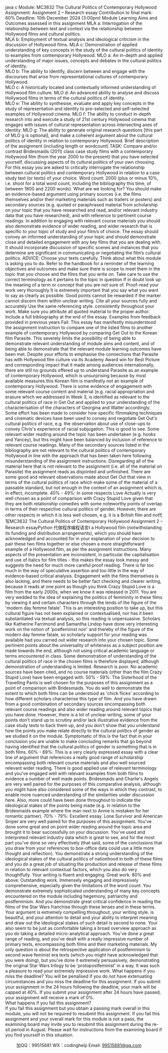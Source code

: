 java c
Module: 
MC3632 The Cultural Politics of Contemporary Hollywood 
Assignment: 
Assignment 2 – Research essay 
Contribution to final mark: 
60% 
Deadline: 
10th      December 2024 (3:00pm) 
Module Learning Aims and Outcomes assessed in this assignment
MLA a: Interrogation of the relationship between text and context via the relationship between Hollywood films and cultural politics.      
MLA b: Employment of textual analysis and ideological criticism in the discussion of Hollywood films. MLA c: Demonstration of applied understanding of key concepts in the study of the cultural politics of identity to examples from contemporary Hollywood.
MLO a: An in-depth and applied understanding of major issues, concepts and debates in the cultural politics of identity.   
MLO b: The ability to identify, discern between and engage with the discourses that arise from representational cultures of contemporary Hollywood.   
MLO c: A historically located and contextually informed understanding of Hollywood film culture.   MLO d: An advanced ability to analyse and discuss Hollywood films in terms of the cultural politics of identity.   
MLO e: The ability to synthesise, evaluate and apply key concepts in the study of representation and identity to pre-selected and self-selected examples of Hollywood cinema.
MLO f: The ability to conduct in-depth research into and execute a study of 21st century Hollywood cinema that engages with issues of cultural representation across intersecting axes of identity. MLO g: The ability to generate original research questions [this part of MLO g is optional], and make a coherent argument about the cultural politics of identity in relation to contemporary Hollywood.
Brief description of the assignment (including length or wordcount)
TASK:
Compare and/or contrast Bridesmaids   (2011) class case study films with a contemporary Hollywood film (from the year 2000 to the present) that you have selected yourself, discussing aspects of its cultural politics of your own choosing.
For this essay you are asked to critically interrogate the relationship between cultural politics and contemporary Hollywood in relation to a case study text (or texts) of your choice.
Word count:   2000 (plus or minus 10%, i.e. shoot for a total word count, including the bibliography this time, of between 1800 and 2200 words).
What are we looking for?
You should make an evidence-based argument using primary sources (i.e. the films themselves and/or their marketing materials such as trailers or posters) and secondary sources (e.g. quoted or paraphrased material from scholarship on your topic that you have researched and read, and/or relevant industry data that you have researched), and with reference to pertinent course readings.
In addition to engaging with relevant course materials you should also demonstrate evidence of wider reading, and wider research that is specific to your topic of study and your film/s of choice.
The essay should convey an informed understanding of your topic and should demonstrate close and detailed engagement with any key films that you are dealing with. It should incorporate discussion of specific scenes and instances that you determine are significant in communicating or negotiating the film’s cultural politics.
ADVICE:
Choose your texts carefully. 
Think about what this module is asking you to do. Refer to the handbook for a reminder of the learning objectives and outcomes and make sure there is scope to meet them in the topic that you choose and the films that you write on.
Take care to use the correct terminology as it pertains to the topic in question If in doubt look up the meaning of a term or concept that you are not sure of.
Proof-read your work very thoroughly 
It is extremely important that you say what you want to say as clearly as possible.
Good points cannot be rewarded if the marker cannot discern them within unclear writing.
Cite all your sources fully and accurately 
Use the same referencing style. consistently throughout your work. Make sure you attribute all quoted material to the proper author. Include a full bibliography at the end of the essay.
Examples from feedback provided in previous years
Fail:
This essay has manifestly misunderstood the assignment instruction to compare one of the listed films to another example of contemporary Hollywood by comparing Get Out   to the Korean film Parasite. This severely limits the possibility of being able to demonstrate relevant understanding of module aims and content, and of being able to demonstrate that the relevant module learning outcomes have been met. Despite your efforts to emphasise the connections that Parasite has with Hollywood film culture via its Academy Award win for Best Picture and corresponding impact that it made among audiences internationally, there are still no grounds offered up to understand Parasite   as an example of contemporary Hollywood, which is unsurprising because by most available measures this Korean film is manifestly not an example of contemporary Hollywood. There is some evidence of engagement with some relevant course content and material (e.g. racial appropriation and erasure which we addressed in Week 3, is identified as relevant to the cultural politics of race in Get Out   and applied to your understanding of the characterisation of the characters of Georgina and Walter accordingly. Some effort has been made to consider how specific filmmaking techniques and cinematic devices have been used to convey and negotiate Get Out's cultural politics of race, e.g. the observation about use of close-ups to convey Chris's experience of racial subjugation. This is good to see. Some relevant wider reading around the topic has been undertaken (e.g. hooks and Yancey), but this might have been balanced by inclusion of reference to relevant course readings. Many of the secondary sources listed in the bibliography are not relevant to the cultural politics of contemporary Hollywood in line with the approach that has been taken here following misunderstanding of the assignment instructions. Disregarding all of the material here that is not relevant to the assignment (i.e. all of the material on Parasite) the assignment reads as disjointed and unfinished. There are some good and relevant observations made about Get Out   that view in terms of the cultural politics of race which make some of the material of a passable standard, but not enough in the context of an assignment which is, in effect, incomplete.
40% - 49%:
In some respects Love Actually   is very well chosen as a point of comparison with Crazy Stupid Love   given that they are both relationship comedies with some noteworthy points of overlap in terms of their respective cultural politics of gender. However, there are other respects in which it is less well chosen, e.g. it is a British film and no代 写MC3632 The Cultural Politics of Contemporary Hollywood Assignment 2 – Research essayPython
代做程序编程语言t a Hollywood film (notwithstanding its funding and distribution arrangements), which you should have acknowledged and accounted for in your explanation of your decision to pair these two films together or else chosen a more straightforward example of a
Hollywood film, as per the assignment instructions. Many aspects of the presentation are inconsistent, in particular the capitalisation and use of italics for film titles - this makes the essay look messy and suggests the need for much more careful proof reading. There is far too much in the way of speculative assertion and too little in the way of evidence-based critical analysis. Engagement with the films themselves is also lacking, and there needs to be better fact checking and clearer writing, because it reads at one point as though you think Crazy Stupid Love   is a film from the early 2000s, when we know it was released in 2011. You are very wedded to the idea of explaining the politics of femininity in these films by viewing it and certain characters through the lends of the figure of the 'modern day femme fatale'. This is an interesting position to take up, but this cultural figure has not been explained or contextualised, nor has it been substantiated via textual analysis, so this reading is unpersuasive. Scholars like Katherine Farrimond and Samantha Lindop have done very interesting work on the notion of 'postfeminist noir' and thereby of the figure of the modern day femme fatale, so scholarly support for your reading was available had you carried out wider research into your chosen topic. Some pertinent points about the universality of whiteness as a subject position are made towards the end, although not using critical academic language or terms encountered in class. Some demonstration of understanding of the cultural politics of race in the chosen films is therefore displayed, although demonstration of understanding is limited. Research is poor. No academic sources have been cited, and no course materials (other than the film Crazy Stupid Love) have been engaged with.
50% - 59%:
The Sisterhood of the Travelling Pants   is well chosen for the purposes of this assignment as a point of comparison with Bridesmaids. You do well to demonstrate the extent to which both films can be understood as 'chick flicks' according to how different scholars characterise this type of film. And you have drawn from a good combination of secondary sources encompassing both relevant course readings and also wider reading around relevant topics that you have done. However, there is a lot of unclear writing, some of your points don't stand up to scrutiny and/or lack illustrative evidence from the case study texts to back them up, and you don't show that you understand how the points you make relate directly to the cultural politics of gender as we studied it on the module. Symptomatic of this is the fact that in your conclusion you are unable to make concluding remarks that go beyond having identified that the cultural politics of gender is something that is in both films.
60% - 69%:
This is a very clearly expressed essay with a clear line of argument that references a really good range of scholarship encompassing both relevant course materials and also well sourced relevant wider reading. There is good applied use of relevant terminology and you've engaged well with relevant examples from both films to evidence a number of well made points. Bridesmaids   and Charlie's Angels   are very well paired for the purposes of this comparative analysis, although you might have also considered some of the ways in which they contrast, to enable more nuanced understanding of the similarities under discussion here. Also, more could have been done throughout to indicate the ideological stakes of the points being made (e.g. in relation to the Bridesmaids   example where the man next to Annie is mistaken for her romantic partner).
70% - 79%:
Excellent essay. Lone Survivor   and American Sniper   are very well paired for the purposes of this assignment. You've done some great and on point wider reading around the topic area and brought it to bear successfully on your discussion. You've used and interpreted relevant industry data which is great to see, and for the most part you've done so very effectively (that said, some of the conclusions that you draw from your references to box-office data could use a little more thought and reflection). You demonstrate a strong understanding of the ideological stakes of the cultural politics of nationhood in both of these films and you do a great job of situating the production and release of these films in relation to relevant contextual factors, which you also do very thoughtfully. Your writing is fluent and engaging. Great work.
80% and above:
Outstanding work. Immensely engaging and impressively comprehensive, especially given the limitations of the word count. You demonstrate extremely sophisticated understanding of many key concepts encountered on the module including hegemony, patriarchy and postfeminism. And you demonstrate great critical confidence in reading the films of the Star Wars   franchise through these lenses and in these terms. Your argument is extremely compelling throughout, your writing style. is beautiful, and your attention to detail and your ability to interpret meaning and draw out the ideological stakes of such detail is second to none. Your also seem to be just as comfortable taking a broad overview approach as you do taking a detailed micro-analytical approach. You've done a great range of reading, and you've dealt with a really impressive number of primary texts, encompassing both films and their marketing materials. My only question is about the retrospective application of postfeminism to second wave feminist era texts (which you might have acknowledged that you were doing), but you've done it extremely persuasively, demonstrating the original Star Wars   trilogy to be 'protopostfeminist' in a way. It was such a pleasure to read your extremely impressive work.
What happens if you miss the deadline?
You will be penalised if you do not have extenuating circumstances and you miss the deadline for this assignment. If you submit your assignment in the 24 hours following the deadline, your mark will be capped at 40%. If you submit your assignment after 24 hours have passed, your assignment will receive a mark of 0%.      
What happens if you fail this assignment?   
If you fail this assignment but you obtain a passing mark overall in this module, you will not be required to resubmit this assignment.
If you fail this assignment and your overall mark for this module is not a pass, the examining board may invite you to resubmit this assignment during the re-sit period in August. Please wait for instructions from the examining board if you find yourself in this situation.
   

   
   

         
加QQ：99515681  WX：codinghelp  Email: 99515681@qq.com
